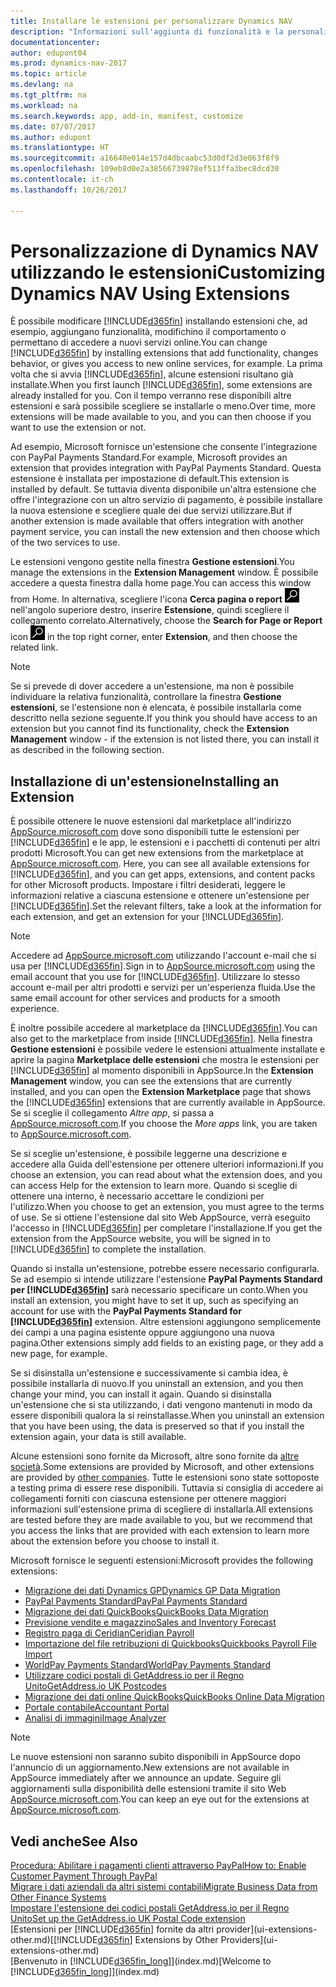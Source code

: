 ```yaml
---
title: Installare le estensioni per personalizzare Dynamics NAV
description: "Informazioni sull'aggiunta di funzionalità e la personalizzazione di Dynamics NAV tramite l'installazione delle estensioni."
documentationcenter: 
author: edupont04
ms.prod: dynamics-nav-2017
ms.topic: article
ms.devlang: na
ms.tgt_pltfrm: na
ms.workload: na
ms.search.keywords: app, add-in, manifest, customize
ms.date: 07/07/2017
ms.author: edupont
ms.translationtype: HT
ms.sourcegitcommit: a16640e014e157d4dbcaabc53d0df2d3e063f8f9
ms.openlocfilehash: 109eb8d0e2a38566739878ef513ffa3bec8dcd30
ms.contentlocale: it-ch
ms.lasthandoff: 10/26/2017

---
```

# <a name="customizing-dynamics-nav-using-extensions"></a><span data-ttu-id="9658c-103">Personalizzazione di Dynamics NAV utilizzando le estensioni</span><span class="sxs-lookup"><span data-stu-id="9658c-103">Customizing Dynamics NAV Using Extensions</span></span>
<span data-ttu-id="9658c-104">È possibile modificare [!INCLUDE[d365fin](includes/d365fin_md.md)] installando estensioni che, ad esempio, aggiungano funzionalità, modifichino il comportamento o permettano di accedere a nuovi servizi online.</span><span class="sxs-lookup"><span data-stu-id="9658c-104">You can change [!INCLUDE[d365fin](includes/d365fin_md.md)] by installing extensions that add functionality, changes behavior, or gives you access to new online services, for example.</span></span>
<span data-ttu-id="9658c-105">La prima volta che si avvia [!INCLUDE[d365fin](includes/d365fin_md.md)], alcune estensioni risultano già installate.</span><span class="sxs-lookup"><span data-stu-id="9658c-105">When you first launch [!INCLUDE[d365fin](includes/d365fin_md.md)], some extensions are already installed for you.</span></span> <span data-ttu-id="9658c-106">Con il tempo verranno rese disponibili altre estensioni e sarà possibile scegliere se installarle o meno.</span><span class="sxs-lookup"><span data-stu-id="9658c-106">Over time, more extensions will be made available to you, and you can then choose if you want to use the extension or not.</span></span>

<span data-ttu-id="9658c-107">Ad esempio, Microsoft fornisce un'estensione che consente l'integrazione con PayPal Payments Standard.</span><span class="sxs-lookup"><span data-stu-id="9658c-107">For example, Microsoft provides an extension that provides integration with PayPal Payments Standard.</span></span> <span data-ttu-id="9658c-108">Questa estensione è installata per impostazione di default.</span><span class="sxs-lookup"><span data-stu-id="9658c-108">This extension is installed by default.</span></span>
<span data-ttu-id="9658c-109">Se tuttavia diventa disponibile un'altra estensione che offre l'integrazione con un altro servizio di pagamento, è possibile installare la nuova estensione e scegliere quale dei due servizi utilizzare.</span><span class="sxs-lookup"><span data-stu-id="9658c-109">But if another extension is made available that offers integration with another payment service, you can install the new extension and then choose which of the two services to use.</span></span>  

<span data-ttu-id="9658c-110">Le estensioni vengono gestite nella finestra **Gestione estensioni**.</span><span class="sxs-lookup"><span data-stu-id="9658c-110">You manage the extensions in the **Extension Management** window.</span></span> <span data-ttu-id="9658c-111">È possibile accedere a questa finestra dalla home page.</span><span class="sxs-lookup"><span data-stu-id="9658c-111">You can access this window from Home.</span></span> <span data-ttu-id="9658c-112">In alternativa, scegliere l'icona **Cerca pagina o report** ![Cerca pagina o report](media/ui-search/search_small.png "Cerca pagina o report") nell'angolo superiore destro, inserire **Estensione**, quindi scegliere il collegamento correlato.</span><span class="sxs-lookup"><span data-stu-id="9658c-112">Alternatively, choose the **Search for Page or Report** icon ![Search for Page or Report](media/ui-search/search_small.png "Search for Page or Report icon") in the top right corner, enter **Extension**, and then choose the related link.</span></span>  

> [!NOTE]  
>   <span data-ttu-id="9658c-113">Se si prevede di dover accedere a un'estensione, ma non è possibile individuare la relativa funzionalità, controllare la finestra **Gestione estensioni**, se l'estensione non è elencata, è possibile installarla come descritto nella sezione seguente.</span><span class="sxs-lookup"><span data-stu-id="9658c-113">If you think you should have access to an extension but you cannot find its functionality, check the **Extension Management** window - if the extension is not listed there, you can install it as described in the following section.</span></span>  

## <a name="installing-an-extension"></a><span data-ttu-id="9658c-114">Installazione di un'estensione</span><span class="sxs-lookup"><span data-stu-id="9658c-114">Installing an Extension</span></span>
<span data-ttu-id="9658c-115">È possibile ottenere le nuove estensioni dal marketplace all'indirizzo [AppSource.microsoft.com](https://appsource.microsoft.com/en-us/marketplace/apps?product=dynamics-365%3Bdynamics-365-for-financials&page=1) dove sono disponibili tutte le estensioni per [!INCLUDE[d365fin](includes/d365fin_md.md)] e le app, le estensioni e i pacchetti di contenuti per altri prodotti Microsoft.</span><span class="sxs-lookup"><span data-stu-id="9658c-115">You can get new extensions from the marketplace at [AppSource.microsoft.com](https://appsource.microsoft.com/en-us/marketplace/apps?product=dynamics-365%3Bdynamics-365-for-financials&page=1). Here, you can see all available extensions for [!INCLUDE[d365fin](includes/d365fin_md.md)], and you can get apps, extensions, and content packs for other Microsoft products.</span></span> <span data-ttu-id="9658c-116">Impostare i filtri desiderati, leggere le informazioni relative a ciascuna estensione e ottenere un'estensione per [!INCLUDE[d365fin](includes/d365fin_md.md)].</span><span class="sxs-lookup"><span data-stu-id="9658c-116">Set the relevant filters, take a look at the information for each extension, and get an extension for your [!INCLUDE[d365fin](includes/d365fin_md.md)].</span></span>  
> [!NOTE]  
>   <span data-ttu-id="9658c-117">Accedere ad [AppSource.microsoft.com](https://appsource.microsoft.com/) utilizzando l'account e-mail che si usa per [!INCLUDE[d365fin](includes/d365fin_md.md)].</span><span class="sxs-lookup"><span data-stu-id="9658c-117">Sign in to [AppSource.microsoft.com](https://appsource.microsoft.com/) using the email account that you use for [!INCLUDE[d365fin](includes/d365fin_md.md)].</span></span> <span data-ttu-id="9658c-118">Utilizzare lo stesso account e-mail per altri prodotti e servizi per un'esperienza fluida.</span><span class="sxs-lookup"><span data-stu-id="9658c-118">Use the same email account for other services and products for a smooth experience.</span></span>  

<span data-ttu-id="9658c-119">È inoltre possibile accedere al marketplace da [!INCLUDE[d365fin](includes/d365fin_md.md)].</span><span class="sxs-lookup"><span data-stu-id="9658c-119">You can also get to the marketplace from inside [!INCLUDE[d365fin](includes/d365fin_md.md)].</span></span> <span data-ttu-id="9658c-120">Nella finestra **Gestione estensioni** è possibile vedere le estensioni attualmente installate e aprire la pagina **Marketplace delle estensioni** che mostra le estensioni per [!INCLUDE[d365fin](includes/d365fin_md.md)] al momento disponibili in AppSource.</span><span class="sxs-lookup"><span data-stu-id="9658c-120">In the **Extension Management** window, you can see the extensions that are currently installed, and you can open the **Extension Marketplace** page that shows the [!INCLUDE[d365fin](includes/d365fin_md.md)] extensions that are currently available in AppSource.</span></span> <span data-ttu-id="9658c-121">Se si sceglie il collegamento *Altre app*, si passa a [AppSource.microsoft.com](https://appsource.microsoft.com/en-us/marketplace/apps?product=dynamics-365%3Bdynamics-365-for-financials&page=1).</span><span class="sxs-lookup"><span data-stu-id="9658c-121">If you choose the *More apps* link, you are taken to [AppSource.microsoft.com](https://appsource.microsoft.com/en-us/marketplace/apps?product=dynamics-365%3Bdynamics-365-for-financials&page=1).</span></span>  

<span data-ttu-id="9658c-122">Se si sceglie un'estensione, è possibile leggerne una descrizione e accedere alla Guida dell'estensione per ottenere ulteriori informazioni.</span><span class="sxs-lookup"><span data-stu-id="9658c-122">If you choose an extension, you can read about what the extension does, and you can access Help for the extension to learn more.</span></span> <span data-ttu-id="9658c-123">Quando si sceglie di ottenere una interno, è necessario accettare le condizioni per l'utilizzo.</span><span class="sxs-lookup"><span data-stu-id="9658c-123">When you choose to get an extension, you must agree to the terms of use.</span></span> <span data-ttu-id="9658c-124">Se si ottiene l'estensione dal sito Web AppSource, verrà eseguito l'accesso in [!INCLUDE[d365fin](includes/d365fin_md.md)] per completare l'installazione.</span><span class="sxs-lookup"><span data-stu-id="9658c-124">If you get the extension from the AppSource website, you will be signed in to [!INCLUDE[d365fin](includes/d365fin_md.md)] to complete the installation.</span></span>  

<span data-ttu-id="9658c-125">Quando si installa un'estensione, potrebbe essere necessario configurarla. Se ad esempio si intende utilizzare l'estensione **PayPal Payments Standard per [!INCLUDE[d365fin](includes/d365fin_md.md)]** sarà necessario specificare un conto.</span><span class="sxs-lookup"><span data-stu-id="9658c-125">When you install an extension, you might have to set it up, such as specifying an account for use with the **PayPal Payments Standard for [!INCLUDE[d365fin](includes/d365fin_md.md)]** extension.</span></span>
<span data-ttu-id="9658c-126">Altre estensioni aggiungono semplicemente dei campi a una pagina esistente oppure aggiungono una nuova pagina.</span><span class="sxs-lookup"><span data-stu-id="9658c-126">Other extensions simply add fields to an existing page, or they add a new page, for example.</span></span>   

<span data-ttu-id="9658c-127">Se si disinstalla un'estensione e successivamente si cambia idea, è possibile installarla di nuovo.</span><span class="sxs-lookup"><span data-stu-id="9658c-127">If you uninstall an extension, and you then change your mind, you can install it again.</span></span> <span data-ttu-id="9658c-128">Quando si disinstalla un'estensione che si sta utilizzando, i dati vengono mantenuti in modo da essere disponibili qualora la si reinstallasse.</span><span class="sxs-lookup"><span data-stu-id="9658c-128">When you uninstall an extension that you have been using, the data is preserved so that if you install the extension again, your data is still available.</span></span>  

<span data-ttu-id="9658c-129">Alcune estensioni sono fornite da Microsoft, altre sono fornite da [altre società](ui-extensions-other.md).</span><span class="sxs-lookup"><span data-stu-id="9658c-129">Some extensions are provided by Microsoft, and other extensions are provided by [other companies](ui-extensions-other.md).</span></span> <span data-ttu-id="9658c-130">Tutte le estensioni sono state sottoposte a testing prima di essere rese disponibili. Tuttavia si consiglia di accedere ai collegamenti forniti con ciascuna estensione per ottenere maggiori informazioni sull'estensione prima di scegliere di installarla.</span><span class="sxs-lookup"><span data-stu-id="9658c-130">All extensions are tested before they are made available to you, but we recommend that you access the links that are provided with each extension to learn more about the extension before you choose to install it.</span></span>  

<span data-ttu-id="9658c-131">Microsoft fornisce le seguenti estensioni:</span><span class="sxs-lookup"><span data-stu-id="9658c-131">Microsoft provides the following extensions:</span></span>  

* [<span data-ttu-id="9658c-132">Migrazione dei dati Dynamics GP</span><span class="sxs-lookup"><span data-stu-id="9658c-132">Dynamics GP Data Migration</span></span>](ui-extensions-dynamicsgp-data-migration.md)  
* [<span data-ttu-id="9658c-133">PayPal Payments Standard</span><span class="sxs-lookup"><span data-stu-id="9658c-133">PayPal Payments Standard</span></span>](ui-extensions-paypal-payments-standard.md)  
* [<span data-ttu-id="9658c-134">Migrazione dei dati QuickBooks</span><span class="sxs-lookup"><span data-stu-id="9658c-134">QuickBooks Data Migration</span></span>](ui-extensions-quickbooks-data-migration.md)  
* [<span data-ttu-id="9658c-135">Previsione vendite e magazzino</span><span class="sxs-lookup"><span data-stu-id="9658c-135">Sales and Inventory Forecast</span></span>](ui-extensions-sales-forecast.md)  
* [<span data-ttu-id="9658c-136">Registro paga di Ceridian</span><span class="sxs-lookup"><span data-stu-id="9658c-136">Ceridian Payroll</span></span>](ui-extensions-ceridian-payroll.md)  
* [<span data-ttu-id="9658c-137">Importazione del file retribuzioni di Quickbooks</span><span class="sxs-lookup"><span data-stu-id="9658c-137">Quickbooks Payroll File Import</span></span>](ui-extensions-quickbooks-payroll.md)  
* [<span data-ttu-id="9658c-138">WorldPay Payments Standard</span><span class="sxs-lookup"><span data-stu-id="9658c-138">WorldPay Payments Standard</span></span>](ui-extensions-worldpay-payments-standard.md)
* [<span data-ttu-id="9658c-139">Utilizzare codici postali di GetAddress.io per il Regno Unito</span><span class="sxs-lookup"><span data-stu-id="9658c-139">GetAddress.io UK Postcodes</span></span>](ui-extensions-getaddressio.md)
* [<span data-ttu-id="9658c-140">Migrazione dei dati online QuickBooks</span><span class="sxs-lookup"><span data-stu-id="9658c-140">QuickBooks Online Data Migration</span></span>](ui-extensions-quickbooks-online-data-migration.md)
* [<span data-ttu-id="9658c-141">Portale contabile</span><span class="sxs-lookup"><span data-stu-id="9658c-141">Accountant Portal</span></span>](ui-extensions-accountant-portal.md)  
* [<span data-ttu-id="9658c-142">Analisi di immagini</span><span class="sxs-lookup"><span data-stu-id="9658c-142">Image Analyzer</span></span>](ui-extensions-image-analyzer.md)

> [!NOTE]  
>  <span data-ttu-id="9658c-143">Le nuove estensioni non saranno subito disponibili in AppSource dopo l'annuncio di un aggiornamento.</span><span class="sxs-lookup"><span data-stu-id="9658c-143">New extensions are not available in AppSource immediately after we announce an update.</span></span> <span data-ttu-id="9658c-144">Seguire gli aggiornamenti sulla disponibilità delle estensioni tramite il sito Web  [AppSource.microsoft.com](https://appsource.microsoft.com/en-us/marketplace/apps?product=dynamics-365%3Bdynamics-365-for-financials&page=1).</span><span class="sxs-lookup"><span data-stu-id="9658c-144">You can keep an eye out for the extensions at  [AppSource.microsoft.com](https://appsource.microsoft.com/en-us/marketplace/apps?product=dynamics-365%3Bdynamics-365-for-financials&page=1).</span></span>

## <a name="see-also"></a><span data-ttu-id="9658c-145">Vedi anche</span><span class="sxs-lookup"><span data-stu-id="9658c-145">See Also</span></span>
[<span data-ttu-id="9658c-146">Procedura: Abilitare i pagamenti clienti attraverso PayPal</span><span class="sxs-lookup"><span data-stu-id="9658c-146">How to: Enable Customer Payment Through PayPal</span></span>](sales-how-enable-payment-service-extensions.md)  
[<span data-ttu-id="9658c-147">Migrare i dati aziendali da altri sistemi contabili</span><span class="sxs-lookup"><span data-stu-id="9658c-147">Migrate Business Data from Other Finance Systems</span></span>](upload-data.md)  
[<span data-ttu-id="9658c-148">Impostare l'estensione dei codici postali GetAddress.io per il Regno Unito</span><span class="sxs-lookup"><span data-stu-id="9658c-148">Set up the GetAddress.io UK Postal Code extension</span></span>](LocalFunctionality/UnitedKingdom/uk-setup-postal-code-service.md)  
<span data-ttu-id="9658c-149">[Estensioni per [!INCLUDE[d365fin](includes/d365fin_md.md)] fornite da altri provider](ui-extensions-other.md)</span><span class="sxs-lookup"><span data-stu-id="9658c-149">[[!INCLUDE[d365fin](includes/d365fin_md.md)] Extensions by Other Providers](ui-extensions-other.md)</span></span>  
<span data-ttu-id="9658c-150">[Benvenuto in [!INCLUDE[d365fin_long](includes/d365fin_long_md.md)]](index.md)</span><span class="sxs-lookup"><span data-stu-id="9658c-150">[Welcome to [!INCLUDE[d365fin_long](includes/d365fin_long_md.md)]](index.md)</span></span>  

##

